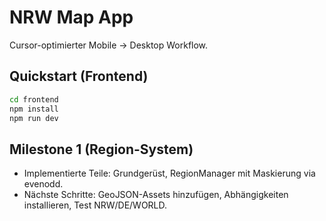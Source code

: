 # NRW Map App

Cursor-optimierter Mobile → Desktop Workflow.

## Quickstart (Frontend)

```bash
cd frontend
npm install
npm run dev
```

## Milestone 1 (Region-System)
- Implementierte Teile: Grundgerüst, RegionManager mit Maskierung via evenodd.
- Nächste Schritte: GeoJSON-Assets hinzufügen, Abhängigkeiten installieren, Test NRW/DE/WORLD.
